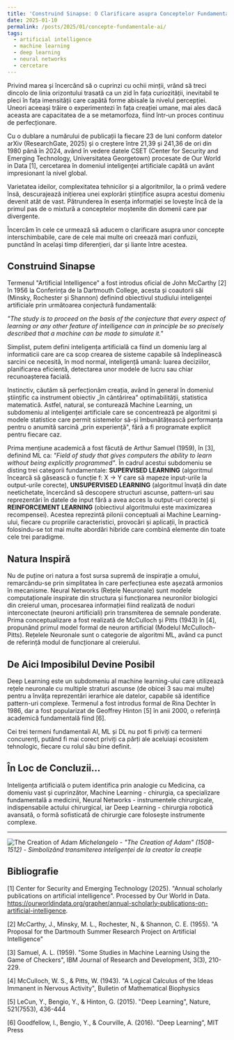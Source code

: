 ```yaml
---
title: 'Construind Sinapse: O Clarificare asupra Conceptelor Fundamentale din Inteligența Artificială'
date: 2025-01-10
permalink: /posts/2025/01/concepte-fundamentale-ai/
tags:
  - artificial intelligence
  - machine learning  
  - deep learning
  - neural networks
  - cercetare
---
```


Privind marea și încercând să o cuprinzi cu ochii minții, vrând să treci dincolo de linia orizontului trasată ca un zid în fața curiozității, inevitabil te pleci în fața imensității care capătă forme abisale la nivelul percepției. Uneori aceeași trăire o experimentezi în fața creației umane, mai ales dacă aceasta are capacitatea de a se metamorfoza, fiind într-un proces continuu de perfecționare.

Cu o dublare a numărului de publicații la fiecare 23 de luni conform datelor arXiv (ResearchGate, 2025) și o creștere între 21,39 și 241,36 de ori din 1980 până în 2024, având în vedere datele CSET (Center for Security and Emerging Technology, Universitatea Georgetown) procesate de Our World in Data [1], cercetarea în domeniul inteligenței artificiale capătă un avânt impresionant la nivel global.

Varietatea ideilor, complexitatea tehnicilor și a algoritmilor, la o primă vedere însă, descurajează inițierea unei explorări științifice asupra acestui domeniu devenit atât de vast. Pătrunderea în esența informației se lovește încă de la primul pas de o mixtură a conceptelor moștenite din domenii care par divergente.

Încercăm în cele ce urmează să aducem o clarificare asupra unor concepte interschimbabile, care de cele mai multe ori creează mari confuzii, punctând în același timp diferențieri, dar și liante între acestea.

## Construind Sinapse

Termenul "Artificial Intelligence" a fost introdus oficial de John McCarthy [2] în 1956 la Conferința de la Dartmouth College, acesta și coautorii săi (Minsky, Rochester și Shannon) definind obiectivul studiului inteligenței artificiale prin următoarea conjectură fundamentală:

*"The study is to proceed on the basis of the conjecture that every aspect of learning or any other feature of intelligence can in principle be so precisely described that a machine can be made to simulate it."*

Simplist, putem defini inteligența artificială ca fiind un domeniu larg al informaticii care are ca scop crearea de sisteme capabile să îndeplinească sarcini ce necesită, în mod normal, inteligență umană: luarea deciziilor, planificarea eficientă, detectarea unor modele de lucru sau chiar recunoașterea facială.

Instinctiv, căutăm să perfecționăm creația, având în general în domeniul științific ca instrument obiectiv „în cântărirea" optimabilității, statistica matematică. Astfel, natural, se conturează Machine Learning, un subdomeniu al inteligenței artificiale care se concentrează pe algoritmi și modele statistice care permit sistemelor să-și îmbunătățească performanța pentru o anumită sarcină „prin experiență", fără a fi programate explicit pentru fiecare caz.

Prima mențiune academică a fost făcută de Arthur Samuel (1959), în [3], definind ML ca: *"Field of study that gives computers the ability to learn without being explicitly programmed"*. În cadrul acestui subdomeniu se disting trei categorii fundamentale: **SUPERVISED LEARNING** (algoritmul încearcă să găsească o funcție f: X → Y care să mapeze input-urile la output-urile corecte), **UNSUPERVISED LEARNING** (algoritmul învață din date neetichetate, încercând să descopere structuri ascunse, pattern-uri sau reprezentări în datele de input fără a avea acces la output-uri corecte) și **REINFORCEMENT LEARNING** (obiectivul algoritmului este maximizarea recompensei). Acestea reprezintă pilonii conceptuali ai Machine Learning-ului, fiecare cu propriile caracteristici, provocări și aplicații, în practică folosindu-se tot mai multe abordări hibride care combină elemente din toate cele trei paradigme.

## Natura Inspiră

Nu de puține ori natura a fost sursa supremă de inspirație a omului, remarcându-se prin simplitatea în care perfecțiunea este așezată armonios în mecanisme. Neural Networks (Rețele Neuronale) sunt modele computaționale inspirate din structura și funcționarea neuronilor biologici din creierul uman, procesarea informației fiind realizată de noduri interconectate (neuroni artificiali) prin transmiterea de semnale ponderate. Prima conceptualizare a fost realizată de McCulloch și Pitts (1943) în [4], propunând primul model formal de neuron artificial (Modelul McCulloch-Pitts). Rețelele Neuronale sunt o categorie de algoritmi ML, având ca punct de referință modul de funcționare al creierului.

## De Aici Imposibilul Devine Posibil

Deep Learning este un subdomeniu al machine learning-ului care utilizează rețele neuronale cu multiple straturi ascunse (de obicei 3 sau mai multe) pentru a învăța reprezentări ierarhice ale datelor, capabile să identifice pattern-uri complexe. Termenul a fost introdus formal de Rina Dechter în 1986, dar a fost popularizat de Geoffrey Hinton [5] în anii 2000, o referință academică fundamentală fiind [6].

Cei trei termeni fundamentali AI, ML și DL nu pot fi priviți ca termeni concurenți, putând fi mai corect priviți ca părți ale aceluiași ecosistem tehnologic, fiecare cu rolul său bine definit.

## În Loc de Concluzii...

Inteligența artificială o putem identifica prin analogie cu Medicina, ca domeniu vast și cuprinzător, Machine Learning - chirurgia, ca specializare fundamentală a medicinii, Neural Networks - instrumentele chirurgicale, indispensabile actului chirurgical, iar Deep Learning - chirurgia robotică avansată, o formă sofisticată de chirurgie care folosește instrumente complexe.

---

![The Creation of Adam](https://upload.wikimedia.org/wikipedia/commons/thumb/6/64/Creaci%C3%B3n_de_Ad%C3%A1n_%28Miguel_%C3%81ngel%29.jpg/1024px-Creaci%C3%B3n_de_Ad%C3%A1n_%28Miguel_%C3%81ngel%29.jpg)
*Michelangelo - "The Creation of Adam" (1508-1512) - Simbolizând transmiterea inteligenței de la creator la creație*

## Bibliografie

[1] Center for Security and Emerging Technology (2025). "Annual scholarly publications on artificial intelligence". Processed by Our World in Data. https://ourworldindata.org/grapher/annual-scholarly-publications-on-artificial-intelligence.

[2] McCarthy, J., Minsky, M. L., Rochester, N., & Shannon, C. E. (1955). "A Proposal for the Dartmouth Summer Research Project on Artificial Intelligence"

[3] Samuel, A. L. (1959). "Some Studies in Machine Learning Using the Game of Checkers", IBM Journal of Research and Development, 3(3), 210-229.

[4] McCulloch, W. S., & Pitts, W. (1943). "A Logical Calculus of the Ideas Immanent in Nervous Activity", Bulletin of Mathematical Biophysics

[5] LeCun, Y., Bengio, Y., & Hinton, G. (2015). "Deep Learning", Nature, 521(7553), 436-444

[6] Goodfellow, I., Bengio, Y., & Courville, A. (2016). "Deep Learning", MIT Press
